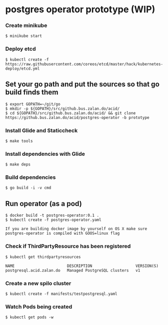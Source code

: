 # postgres operator prototype (WIP)

### Create minikube

    $ minikube start

### Deploy etcd

    $ kubectl create -f https://raw.githubusercontent.com/coreos/etcd/master/hack/kubernetes-deploy/etcd.yml

##  Set your go path and put the sources so that go build finds them

    $ export GOPATH=~/git/go
    $ mkdir -p ${GOPATH}/src/github.bus.zalan.do/acid/
    $ cd ${GOPATH}/src/github.bus.zalan.do/acid/ && git clone https://github.bus.zalan.do/acid/postgres-operator -b prototype

### Install Glide and Staticcheck

    $ make tools 

### Install dependencies with Glide

    $ make deps

### Build dependencies

    $ go build -i -v cmd

## Run operator (as a pod)

    $ docker build -t postgres-operator:0.1 .
    $ kubectl create -f postgres-operator.yaml

    If you are building docker image by yourself on OS X make sure postgres-operator is compiled with GOOS=linux flag
    
### Check if ThirdPartyResource has been registered

    $ kubectl get thirdpartyresources

    NAME                       DESCRIPTION                   VERSION(S)
    postgresql.acid.zalan.do   Managed PostgreSQL clusters   v1


### Create a new spilo cluster

    $ kubectl create -f manifests/testpostgresql.yaml
    
### Watch Pods being created

    $ kubectl get pods -w
